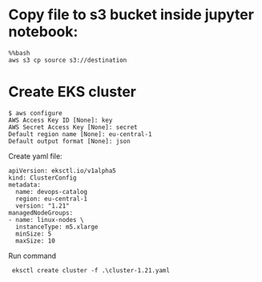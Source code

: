 # Copy file to s3 bucket inside jupyter notebook:

```
%%bash
aws s3 cp source s3://destination
```


# Create EKS cluster

```
$ aws configure
AWS Access Key ID [None]: key
AWS Secret Access Key [None]: secret
Default region name [None]: eu-central-1
Default output format [None]: json
```

Create yaml file:
```
apiVersion: eksctl.io/v1alpha5
kind: ClusterConfig
metadata:
  name: devops-catalog
  region: eu-central-1
  version: "1.21"
managedNodeGroups:
- name: linux-nodes \
  instanceType: m5.xlarge
  minSize: 5
  maxSize: 10
```

Run command
```
 eksctl create cluster -f .\cluster-1.21.yaml
```
